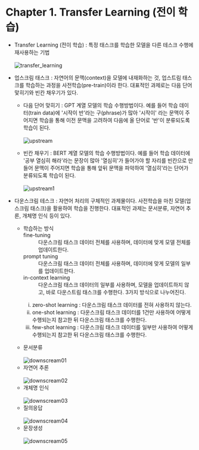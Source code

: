 # Chapter 1. Transfer Learning (전이 학습)
- Transfer Learning (전이 학습) : 특정 태스크를 학습한 모델을 다른 테스크 수행에 재사용하는 기법<br><br>
![transfer_learning](https://user-images.githubusercontent.com/86700191/160394941-8f05e644-1022-4d4c-a5b8-30fea5d11d9e.png)


- 업스크림 태스크 : 자연어의 문맥(context)을 모델에 내재화하는 것, 업스트림 태스크를 학습하는 과정을 사전학습(pre-train)이라 한다. 대표적인 과제로는 다음 단어 맟히기와 빈칸 채우기가 있다.
  - 다음 단어 맞히기 : GPT 계열 모델의 학습 수행방법이다. 예를 들어 학습 데이터(train data)에 '시작이 반'라는 구(phrase)가 많아 '시작이' 라는 문맥이 주어지면 학습을 통해 이전 문맥을 고려하여 다음에 올 단어로 '반'이 분류되도록 학습이 된다.<br><br>
  ![upstream](https://user-images.githubusercontent.com/86700191/160401510-70432e0c-ef62-414f-bbf9-c700ac185354.png)

  - 빈칸 채우기 : BERT 계열 모델의 학습 수행방법이다. 예를 들어 학습 데이터에 '공부 열심히 해라'라는 문장이 많아 '열심히'가 들어가야 할 자리를 빈칸으로 만들어 문맥이 주어지면 학습을 통해 앞뒤 문맥을 파악하여 '열심히'라는 단어가 분류되도록 학습이 된다.<br><br>
  ![upstream1](https://user-images.githubusercontent.com/86700191/160407567-f97f1ded-8d15-4448-909a-6ee02f25aa21.png)

- 다운스크림 테스크 : 자연어 처리의 구체적인 과제물이다. 사전학습을 마친 모델(업스크림 태스크)을 활용하여 학습을 진행한다. 대표적인 과제는 문서분류, 자연어 추론, 개체명 인식 등이 있다.
  - <dl>학습하는 방식
      <dt>fine-tuning</dt>
      <dd>다운스크림 태스크 데이터 전체를 사용하며, 데이터에 맞게 모델 전체를 업데이트한다.</dd>
      <dt>prompt tuning</dt>
      <dd>다운스크림 태스크 데이터 전체를 사용하며, 데이터에 맞게 모델의 일부를 업데이트한다.</dd>
      <dt>in-context learning</dt>
      <dd>다운스크림 태스크 데이터의 일부를 사용하며, 모델을 업데이트하지 않고, 바로 다운스트림 태스크를 수행한다. 3가지 방식으로 나누어진다.</dd>
      <ul>
        <li type="i">zero-shot learning : 다운스크림 태스크 데이터를 전혀 사용하지 않는다.</li>
        <li type="i">one-shot learning : 다운스크림 태스크 데이터를 1건만 사용하여 어떻게 수행되는지 참고한 뒤 다운스크림 태스크를 수행한다.</li>
        <li type="i">few-shot learning : 다운스크림 태스크 데이터를 일부만 사용하여 어떻게 수행되는지 참고한 뒤 다운스크림 태스크를 수행한다.</li>
      </ul>
  </dl>

  - 문서분류<br><br>
  ![downscream01](https://user-images.githubusercontent.com/86700191/160618194-aae24451-6e73-4205-863f-79a6d9db14e8.png)
  - 자연어 추론<br><br>
  ![downscream02](https://user-images.githubusercontent.com/86700191/160618202-b8fee884-96dc-483a-ba0c-840a5ec4484f.png)
  - 개체명 인식<br><br>
  ![downscream03](https://user-images.githubusercontent.com/86700191/160618204-45246f69-a1a1-4208-8a6d-b726396c3dc4.png)
  - 질의응답<br><br>
  ![downscream04](https://user-images.githubusercontent.com/86700191/160618205-31120e87-1ebb-4c37-b452-91692d701d72.png)
  - 문장생성<br><br>
  ![downscream05](https://user-images.githubusercontent.com/86700191/160618208-de3b03df-945b-44e2-92a3-d6ebad26b99a.png)

